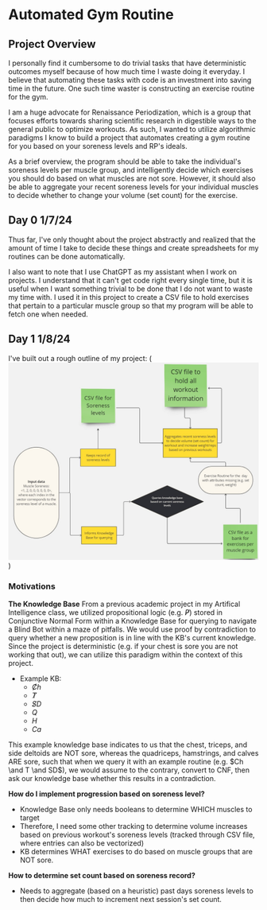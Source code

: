 # Automated Gym Routine

## Project Overview
I personally find it cumbersome to do trivial tasks that have deterministic outcomes myself because of how much time I waste doing it everyday. I believe that automating these tasks with code is an investment into saving time in the future. One such time waster is constructing an exercise routine for the gym.

I am a huge advocate for Renaissance Periodization, which is a group that focuses efforts towards sharing scientific research in digestible ways to the general public to optimize workouts. As such, I wanted to utilize algorithmic paradigms I know to build a project that automates creating a gym routine for you based on your soreness levels and RP's ideals.

As a brief overview, the program should be able to take the individual's soreness levels per muscle group, and intelligently decide which exercises you should do based on what muscles are not sore. However, it should also be able to aggregate your recent soreness levels for your individual muscles to decide whether to change your volume (set count) for the exercise.

## Day 0 1/7/24
Thus far, I've only thought about the project abstractly and realized that the amount of time I take to decide these things and create spreadsheets for my routines can be done automatically.

I also want to note that I use ChatGPT as my assistant when I work on projects. I understand that it can't get code right every single time, but it is useful when I want something trivial to be done that I do not want to waste my time with. I used it in this project to create a CSV file to hold exercises that pertain to a particular muscle group so that my program will be able to fetch one when needed.

## Day 1 1/8/24
I've built out a rough outline of my project:
(![Alt text](<Flowchart for Automated Gym Project.jpg>))
### Motivations
**The Knowledge Base**
From a previous academic project in my Artifical Intelligence class, we utilized propositional logic (e.g. $\not P$) stored in Conjunctive Normal Form within a Knowledge Base for querying to navigate a Blind Bot within a maze of pitfalls. We would use proof by contradiction to query whether a new proposition is in line with the KB's current knowledge. Since the project is deterministic (e.g. if your chest is sore you are not working that out), we can utilize this paradigm within the context of this project.

* Example KB:
    * $\not Ch$
    * $\not T$
    * $\not SD$
    * $Q$
    * $H$
    * $Ca$

This example knowledge base indicates to us that the chest, triceps, and side deltoids are NOT sore, whereas the quadriceps, hamstrings, and calves ARE sore, such that when we query it with an example routine (e.g. $Ch \and T \and SD$), we would assume to the contrary, convert to CNF, then ask our knowledge base whether this results in a contradiction.

**How do I implement progression based on soreness level?**
* Knowledge Base only needs booleans to determine WHICH muscles to target
* Therefore, I need some other tracking to determine volume increases based on previous workout's soreness levels (tracked through CSV file, where entries can also be vectorized)
* KB determines WHAT exercises to do based on muscle groups that are NOT sore.

**How to determine set count based on soreness record?**
* Needs to aggregate (based on a heuristic) past days soreness levels to then decide how much to increment next session's set count.